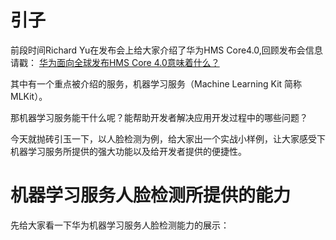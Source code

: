 # 引子
前段时间Richard Yu在发布会上给大家介绍了华为HMS Core4.0,回顾发布会信息请戳：
[华为面向全球发布HMS Core 4.0意味着什么？](https://developer.huawei.com/consumer/cn/forum/topicview?tid=0201146410765510206&fid=18)

其中有一个重点被介绍的服务，机器学习服务（Machine Learning Kit 简称 MLKit）。

那机器学习服务能干什么呢？能帮助开发者解决应用开发过程中的哪些问题？

今天就抛砖引玉一下，以人脸检测为例，给大家出一个实战小样例，让大家感受下机器学习服务所提供的强大功能以及给开发者提供的便捷性。

# 机器学习服务人脸检测所提供的能力
先给大家看一下华为机器学习服务人脸检测能力的展示：
